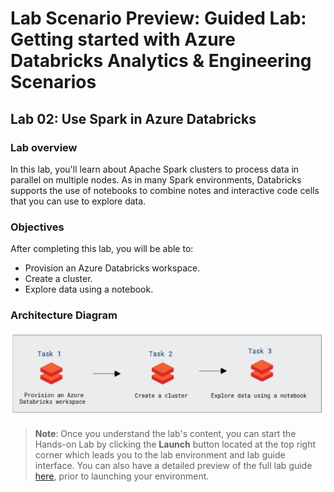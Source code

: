 # Lab Scenario Preview: Guided Lab: Getting started with Azure Databricks Analytics & Engineering Scenarios

## Lab 02: Use Spark in Azure Databricks

### Lab overview

In this lab, you'll learn about Apache Spark clusters to process data in parallel on multiple nodes. As in many Spark environments, Databricks supports the use of notebooks to combine notes and interactive code cells that you can use to explore data.


### Objectives

After completing this lab, you will be able to:

 - Provision an Azure Databricks workspace.
 - Create a cluster.
 - Explore data using a notebook.

### Architecture Diagram

   ![Azure portal with a cloud shell pane](./media/lab02-databricks.png)

>**Note**: Once you understand the lab's content, you can start the Hands-on Lab by clicking the **Launch** button located at the top right corner which leads you to the lab environment and lab guide interface. You can also have a detailed preview of the full lab guide [here](https://experience.cloudlabs.ai/#/labguidepreview/7f22a10b-23e4-4ee2-a726-519e0566504f), prior to launching your environment.
